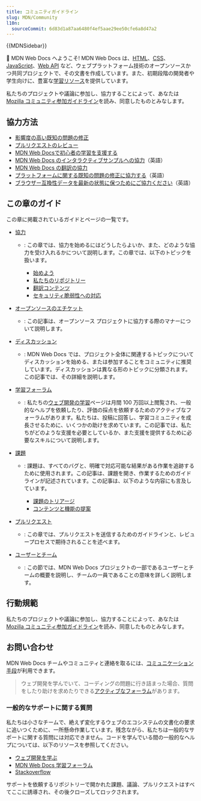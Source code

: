 ```yaml
---
title: コミュニティガイドライン
slug: MDN/Community
l10n:
  sourceCommit: 6d83d1a87aa6480f4ef5aae29ee50cfe6a8d47a2
---
```


{{MDNSidebar}}

👋 MDN Web Docs へようこそ! MDN Web Docs は、[HTML](/ja/docs/Web/HTML)、[CSS](/ja/docs/Web/CSS)、[JavaScript](/ja/docs/Web/JavaScript)、[Web API](/ja/docs/Web/API) など、ウェブプラットフォーム技術のオープンソースかつ共同プロジェクトで、その文書を作成しています。また、初期段階の開発者や学生向けに、豊富な[学習リソース](/ja/docs/Learn)を提供しています。

私たちのプロジェクトや議論に参加し、協力することによって、あなたは [Mozilla コミュニティ参加ガイドライン](https://github.com/mdn/mdn-community/blob/main/CODE_OF_CONDUCT.md)を読み、同意したものとみなします。

## 協力方法

- [影響度の高い既知の問題の修正](https://github.com/orgs/mdn/projects/25/views/1)
- [プルリクエストのレビュー](/ja/docs/MDN/Community/Pull_requests)
- [MDN Web Docsで初心者の学習を支援する](/ja/docs/MDN/Community/Learn_forum)
- [MDN Web Docs のインタラクティブサンプルへの協力](https://github.com/mdn/interactive-examples/blob/main/CONTRIBUTING.md)（英語）
- [MDN Web Docs の翻訳の協力](/ja/docs/MDN/Community/Contributing/Translated_content)
- [プラットフォームに関する既知の問題の修正に協力する](https://github.com/mdn/yari/issues)（英語）
- [ブラウザー互換性データを最新の状態に保つためにご協力ください](https://github.com/mdn/browser-compat-data)（英語）

## この章のガイド

この章に掲載されているガイドとページの一覧です。

- [協力](/ja/docs/MDN/Community/Contributing)

  - : この章では、協力を始めるにはどうしたらよいか、また、どのような協力を受け入れるかについて説明します。この章では、以下のトピックを扱います。

    - [始めよう](/ja/docs/MDN/Community/Contributing/Getting_started)
    - [私たちのリポジトリー](/ja/docs/MDN/Community/Contributing/Our_repositories)
    - [翻訳コンテンツ](/ja/docs/MDN/Community/Contributing/Translated_content)
    - [セキュリティ脆弱性への対応](/ja/docs/MDN/Community/Contributing/Security_vulnerability_response)

- [オープンソースのエチケット](/ja/docs/MDN/Community/Open_source_etiquette)

  - : この記事は、オープンソース プロジェクトに協力する際のマナーについて説明します。

- [ディスカッション](/ja/docs/MDN/Community/Discussions)

  - : MDN Web Docs では、プロジェクト全体に関連するトピックについてディスカッションを始める、または参加することをコミュニティに推奨しています。ディスカッションは異なる形のトピックに分類されます。この記事では、その詳細を説明します。

- [学習フォーラム](/ja/docs/MDN/Community/Learn_forum)

  - : 私たちの[ウェブ開発の学習](/ja/docs/Learn)ページは月間 100 万回以上閲覧され、一般的なヘルプを依頼したり、評価の採点を依頼するためのアクティブなフォーラムがあります。私たちは、投稿に回答し、学習コミュニティを成長させるために、いくつかの助けを求めています。この記事では、私たちがどのような支援を必要としているか、また支援を提供するために必要なスキルについて説明します。

- [課題](/ja/docs/MDN/Community/Issues)

  - : 課題は、すべてのバグと、明確で対応可能な結果がある作業を追跡するために使用されます。この記事は、課題を開き、作業するためのガイドラインが記述されています。この記事は、以下のような内容にも言及しています。

    - [課題のトリアージ](/ja/docs/MDN/Community/Issues)
    - [コンテンツと機能の提案](/ja/docs/MDN/Community/Issues/Content_suggestions_feature_proposals)

- [プルリクエスト](/ja/docs/MDN/Community/Pull_requests)

  - : この章では、プルリクエストを送信するためのガイドラインと、レビュープロセスで期待されることを述べます。

- [ユーザーとチーム](/ja/docs/MDN/Community/Roles_teams)

  - : この節では、MDN Web Docs プロジェクトの一部であるユーザーとチームの概要を説明し、チームの一員であることの意味を詳しく説明します。

## 行動規範

私たちのプロジェクトや議論に参加し、協力することによって、あなたは [Mozilla コミュニティ参加ガイドライン](https://github.com/mdn/mdn-community/blob/main/CODE_OF_CONDUCT.md)を読み、同意したものとみなします。

## お問い合わせ

MDN Web Docs チームやコミュニティと連絡を取るには、[コミュニケーション手段](/ja/docs/MDN/Community/Communication_channels)が利用できます。

> ウェブ開発を学んでいて、コーディングの問題に行き詰まった場合、質問をしたり助けを求めたりできる[アクティブなフォーラム](/ja/docs/MDN/Community/Communication_channels#forums)があります。

### 一般的なサポートに関する質問

私たちは小さなチームで、絶えず変化するウェブのエコシステムの文書化の要求に追いつくために、一所懸命作業しています。残念ながら、私たちは一般的なサポートに関する質問には対応できません。コードを学んでいる間の一般的なヘルプについては、以下のリソースを参照してください。

- [ウェブ開発を学ぶ](/ja/docs/Learn)
- [MDN Web Docs 学習フォーラム](https://discourse.mozilla.org/c/mdn/learn/250)
- [Stackoverflow](https://stackoverflow.com/questions/)

サポートを依頼するリポジトリーで開かれた課題、議論、プルリクエストはすべてここに誘導され、その後クローズしてロックされます。
